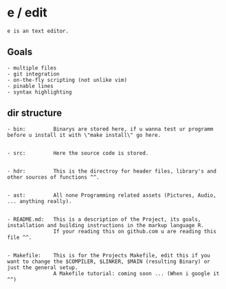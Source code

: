 # e / edit 

	e is an text editor.

## Goals
	
	- multiple files
	- git integration
	- on-the-fly scripting (not unlike vim)
	- pinable lines
	- syntax highlighting

## dir structure 

	
	- bin:         Binarys are stored here, if u wanna test ur programm before u install it with \"make install\" go here.

	
	- src:         Here the source code is stored.
	

	- hdr:         This is the directroy for header files, library's and other sources of functions ^^.
	

	- ast:         All none Programming related assets (Pictures, Audio, ... anything really).
	
	
	- README.md:   This is a description of the Project, its goals, installation and building instructions in the markup language R.
	               If your reading this on github.com u are reading this file ^^.


	- Makefile:    This is for the Projects Makefile, edit this if you want to change the $COMPILER, $LINKER, $MAIN (resulting Binary) or just the general setup.
	               A Makefile tutorial: coming soon ... (When i google it ^^)
